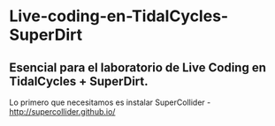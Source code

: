 # Live-coding-en-TidalCycles-SuperDirt
Esencial para el laboratorio de Live Coding en TidalCycles + SuperDirt.
-
Lo primero que necesitamos es instalar SuperCollider - http://supercollider.github.io/
